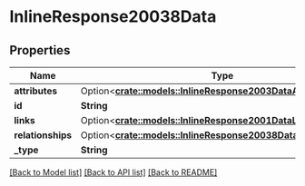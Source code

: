 # InlineResponse20038Data

## Properties

Name | Type | Description | Notes
------------ | ------------- | ------------- | -------------
**attributes** | Option<[**crate::models::InlineResponse2003DataAttributes**](inline_response_200_3_data_attributes.md)> |  | [optional]
**id** | **String** |  | 
**links** | Option<[**crate::models::InlineResponse2001DataLinks**](inline_response_200_1_data_links.md)> |  | [optional]
**relationships** | Option<[**crate::models::InlineResponse20038DataRelationships**](inline_response_200_38_data_relationships.md)> |  | [optional]
**_type** | **String** |  | 

[[Back to Model list]](../README.md#documentation-for-models) [[Back to API list]](../README.md#documentation-for-api-endpoints) [[Back to README]](../README.md)


